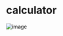 # calculator
![image](https://user-images.githubusercontent.com/95268596/216783297-04cdb83f-c63a-41d0-8ab2-f47279511b51.png)
